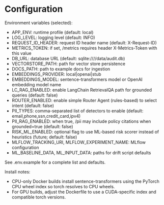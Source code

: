 # Configuration

Environment variables (selected):

- APP_ENV: runtime profile (default: local)
- LOG_LEVEL: logging level (default: INFO)
- REQUEST_ID_HEADER: request ID header name (default: X-Request-ID)
- METRICS_TOKEN: if set, /metrics requires header X-Metrics-Token with this value
- DB_URL: database URL (default: sqlite:////data/audit.db)
- VECTORSTORE_PATH: path for vector store persistence
- DOCS_PATH: path to example docs for ingestion
- EMBEDDINGS_PROVIDER: local|openai|stub
- EMBEDDINGS_MODEL: sentence-transformers model or OpenAI embedding model name
- LC_RAG_ENABLED: enable LangChain RetrievalQA path for grounded queries (default: false)
- ROUTER_ENABLED: enable simple Router Agent (rules-based) to select intent (default: false)
- PII_TYPES: comma-separated list of detectors to enable (default: email,phone,ssn,credit_card,ipv4)
- PII_RAG_ENABLED: when true, /pii may include policy citations when grounded=true (default: false)
- RISK_ML_ENABLED: optional flag to use ML-based risk scorer instead of heuristics (future; default: false)
- MLFLOW_TRACKING_URI, MLFLOW_EXPERIMENT_NAME: MLflow configuration
- ML_BASELINE_DATA, ML_INPUT_DATA: paths for drift script defaults

See .env.example for a complete list and defaults.

Install notes:
- CPU-only Docker builds install sentence-transformers using the PyTorch CPU wheel index so torch resolves to CPU wheels.
- For GPU builds, adjust the Dockerfile to use a CUDA-specific index and compatible torch versions.
